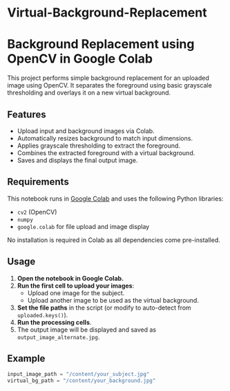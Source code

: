 # Virtual-Background-Replacement
# Background Replacement using OpenCV in Google Colab

This project performs simple background replacement for an uploaded image using OpenCV. It separates the foreground using basic grayscale thresholding and overlays it on a new virtual background.

## Features

- Upload input and background images via Colab.
- Automatically resizes background to match input dimensions.
- Applies grayscale thresholding to extract the foreground.
- Combines the extracted foreground with a virtual background.
- Saves and displays the final output image.

## Requirements

This notebook runs in [Google Colab](https://colab.research.google.com/) and uses the following Python libraries:

- `cv2` (OpenCV)
- `numpy`
- `google.colab` for file upload and image display

No installation is required in Colab as all dependencies come pre-installed.

## Usage

1. **Open the notebook in Google Colab.**
2. **Run the first cell to upload your images**:
   - Upload one image for the subject.
   - Upload another image to be used as the virtual background.
3. **Set the file paths** in the script (or modify to auto-detect from `uploaded.keys()`).
4. **Run the processing cells**.
5. The output image will be displayed and saved as `output_image_alternate.jpg`.

## Example

```python
input_image_path = "/content/your_subject.jpg"
virtual_bg_path = "/content/your_background.jpg"

